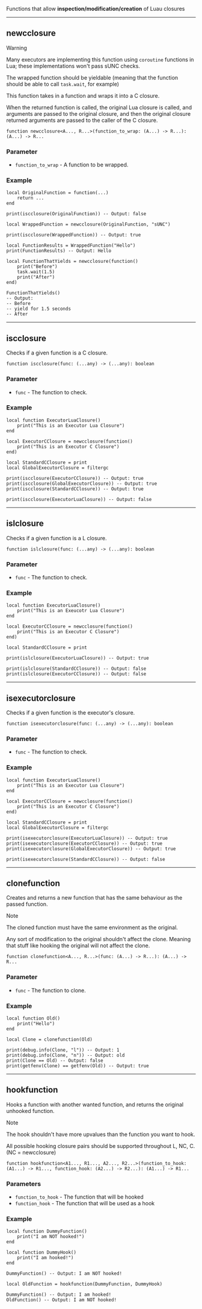 Functions that allow **inspection/modification/creation** of Luau closures

---

## newcclosure

> [!WARNING]
> Many executors are implementing this function using `coroutine` functions in Lua; these implementations won't pass sUNC checks.
>
> The wrapped function should be yieldable (meaning that the function should be able to call `task.wait`, for example)

This function takes in a function and wraps it into a C closure.

When the returned function is called, the original Lua closure is called, and arguments are passed to the original closure, and then the original closure returned arguments are passed to the caller of the C closure.

```luau
function newcclosure<A..., R...>(function_to_wrap: (A...) -> R...): (A...) -> R...
```

### Parameter

- `function_to_wrap` - A function to be wrapped.

### Example

```luau
local OriginalFunction = function(...)
    return ...
end

print(iscclosure(OriginalFunction)) -- Output: false

local WrappedFunction = newcclosure(OriginalFunction, "sUNC")

print(iscclosure(WrappedFunction)) -- Output: true

local FunctionResults = WrappedFunction("Hello")
print(FunctionResults) -- Output: Hello
```

```luau
local FunctionThatYields = newcclosure(function()
    print("Before")
    task.wait(1.5)
    print("After")
end)

FunctionThatYields()
-- Output:
-- Before
-- yield for 1.5 seconds
-- After
```

---

## iscclosure

Checks if a given function is a C closure.

```luau
function iscclosure(func: (...any) -> (...any): boolean
```

### Parameter

- `func` - The function to check.

### Example

```luau
local function ExecutorLuaClosure()
    print("This is an Executor Lua Closure")
end

local ExecutorCClosure = newcclosure(function()
    print("This is an Executor C Closure")
end)

local StandardCClosure = print
local GlobalExecutorClosure = filtergc

print(iscclosure(ExecutorCClosure)) -- Output: true
print(iscclosure(GlobalExecutorClosure)) -- Output: true
print(iscclosure(StandardCClosure)) -- Output: true

print(iscclosure(ExecutorLuaClosure)) -- Output: false
```

---

## islclosure

Checks if a given function is a L closure.

```luau
function islclosure(func: (...any) -> (...any): boolean
```

### Parameter

- `func` - The function to check.

### Example

```luau
local function ExecutorLuaClosure()
    print("This is an Exeucotr Lua Closure")
end

local ExecutorCClosure = newcclosure(function()
    print("This is an Executor C Closure")
end)

local StandardCClosure = print

print(islclosure(ExecutorLuaClosure)) -- Output: true

print(islclosure(StandardCClosure)) -- Output: false
print(islclosure(ExecutorCClosure)) -- Output: false
```

---

## isexecutorclosure

Checks if a given function is the executor's closure.

```luau
function isexecutorclosure(func: (...any) -> (...any): boolean
```

### Parameter

- `func` - The function to check.

### Example

```luau
local function ExecutorLuaClosure()
    print("This is an Executor Lua Closure")
end

local ExecutorCClosure = newcclosure(function()
    print("This is an Executor C Closure")
end)

local StandardCClosure = print
local GlobalExecutorClosure = filtergc

print(isexecutorclosure(ExecutorLuaClosure)) -- Output: true
print(isexecutorclosure(ExecutorCClosure)) -- Output: true
print(isexecutorclosure(GlobalExecutorClosure)) -- Output: true

print(isexecutorclosure(StandardCClosure)) -- Output: false
```

---

## clonefunction

Creates and returns a new function that has the same behaviour as the passed function.
> [!NOTE]
> The cloned function must have the same environment as the original.
> 
> Any sort of modification to the original shouldn't affect the clone. Meaning that stuff like hooking the original will not affect the clone.

```luau
function clonefunction<A..., R...>(func: (A...) -> R...): (A...) -> R...
```

### Parameter

- `func` - The function to clone.

### Example

```luau
local function Old()
    print("Hello")
end

local Clone = clonefunction(Old)

print(debug.info(Clone, "l")) -- Output: 1
print(debug.info(Clone, "n")) -- Output: old
print(Clone == Old) -- Output: false
print(getfenv(Clone) == getfenv(Old)) -- Output: true
```

---

## hookfunction

Hooks a function with another wanted function, and returns the original unhooked function.

> [!Note]
> The hook shouldn't have more upvalues than the function you want to hook.
>                       
> All possible hooking closure pairs should be supported throughout L, NC, C. (NC = newcclosure)

```luau
function hookfunction<A1..., R1..., A2..., R2...>(function_to_hook: (A1...) -> R1..., function_hook: (A2...) -> R2...): (A1...) -> R1...
```

### Parameters

- `function_to_hook` - The function that will be hooked
- `function_hook` - The function that will be used as a hook

### Example

```luau
local function DummyFunction()
    print("I am NOT hooked!")
end

local function DummyHook()
    print("I am hooked!")
end

DummyFunction() -- Output: I am NOT hooked!

local OldFunction = hookfunction(DummyFunction, DummyHook)

DummyFunction() -- Output: I am hooked!
OldFunction() -- Output: I am NOT hooked!
```
